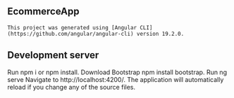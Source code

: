 ## EcommerceApp

	This project was generated using [Angular CLI](https://github.com/angular/angular-cli) version 19.2.0.
  
## Development server
Run npm i or npm install. 
Download Bootstrap npm install bootstrap.
Run ng serve
Navigate to http://localhost:4200/.
The application will automatically reload if you change any of the source files.
 
